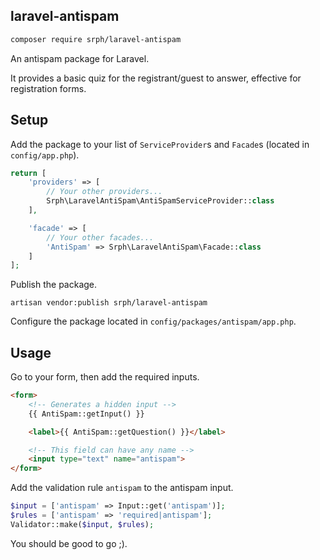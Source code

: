 ## laravel-antispam
```bash
composer require srph/laravel-antispam
```
An antispam package for Laravel.

It provides a basic quiz for the registrant/guest to answer, effective for registration forms.

## Setup
Add the package to your list of `ServiceProvider`s and `Facade`s (located in `config/app.php`).
```php
return [
	'providers' => [
		// Your other providers...
		Srph\LaravelAntiSpam\AntiSpamServiceProvider::class
	],

	'facade' => [
		// Your other facades...
		'AntiSpam' => Srph\LaravelAntiSpam\Facade::class
	]
];
```

Publish the package.
```
artisan vendor:publish srph/laravel-antispam
```

Configure the package located in `config/packages/antispam/app.php`.

## Usage
Go to your form, then add the required inputs.
```html
<form>
	<!-- Generates a hidden input -->
	{{ AntiSpam::getInput() }}

	<label>{{ AntiSpam::getQuestion() }}</label>

	<!-- This field can have any name -->
	<input type="text" name="antispam">
</form>
```

Add the validation rule `antispam` to the antispam input.
```php
$input = ['antispam' => Input::get('antispam')];
$rules = ['antispam' => 'required|antispam'];
Validator::make($input, $rules);
```

You should be good to go ;).